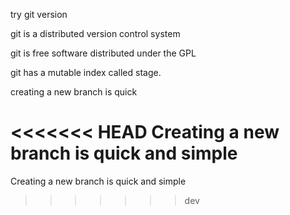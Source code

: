 try git version

git is a distributed version control system

git is free software distributed under the GPL

git has a mutable index called stage.

creating a new branch is quick

<<<<<<< HEAD
Creating a new branch is quick and simple
=======
Creating a new branch is quick and simple

>>>>>>> dev
